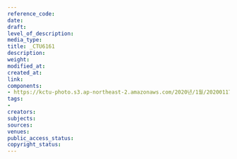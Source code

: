 ```yaml
---
reference_code: 
date: 
draft: 
level_of_description: 
media_type: 
title: _CTU6161
description: 
weight: 
modified_at: 
created_at: 
link: 
components:
- https://kctu-photo.s3.ap-northeast-2.amazonaws.com/2020년/1월/20200117_경마기수+문중원+열사+문재해결+촉구+오체투지+1일차/_CTU6161.jpg
tags:
- 
creators: 
subjects: 
sources: 
venues: 
public_access_status: 
copyright_status: 
---
```

